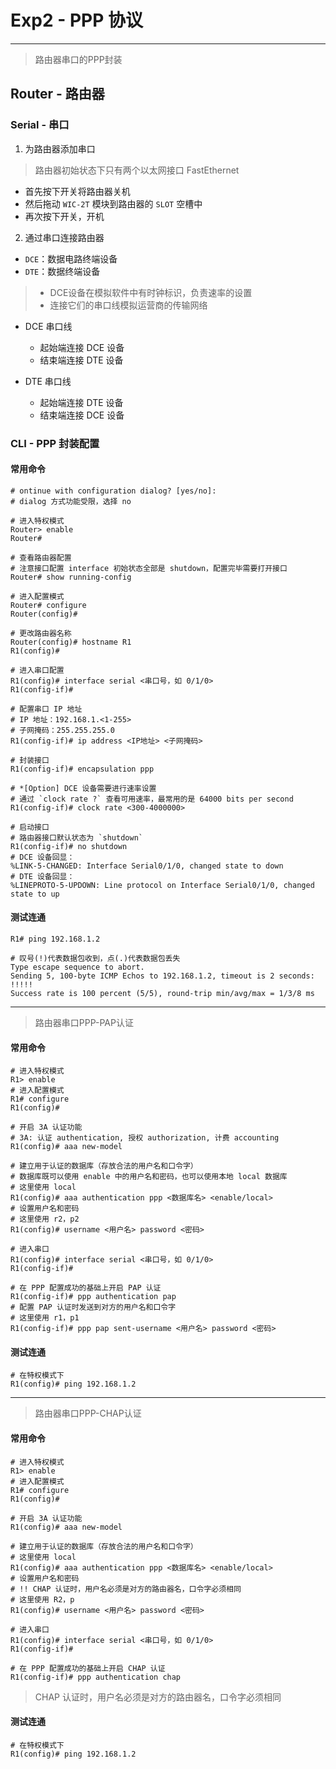 # Exp2 - PPP 协议

---

> 路由器串口的PPP封装

## Router - 路由器

### Serial - 串口

1. 为路由器添加串口

> 路由器初始状态下只有两个以太网接口 FastEthernet

- 首先按下开关将路由器关机
- 然后拖动 `WIC-2T` 模块到路由器的 `SLOT` 空槽中
- 再次按下开关，开机

2. 通过串口连接路由器

- `DCE`：数据电路终端设备
- `DTE`：数据终端设备
> - DCE设备在模拟软件中有时钟标识，负责速率的设置
> - 连接它们的串口线模拟运营商的传输网络

- DCE 串口线
  - 起始端连接 DCE 设备
  - 结束端连接 DTE 设备

- DTE 串口线
  - 起始端连接 DTE 设备
  - 结束端连接 DCE 设备

### CLI - PPP 封装配置

#### 常用命令

```shell
# ontinue with configuration dialog? [yes/no]: 
# dialog 方式功能受限，选择 no

# 进入特权模式
Router> enable
Router#

# 查看路由器配置
# 注意接口配置 interface 初始状态全部是 shutdown，配置完毕需要打开接口
Router# show running-config

# 进入配置模式
Router# configure
Router(config)#

# 更改路由器名称
Router(config)# hostname R1
R1(config)#

# 进入串口配置
R1(config)# interface serial <串口号，如 0/1/0>
R1(config-if)#

# 配置串口 IP 地址
# IP 地址：192.168.1.<1-255>
# 子网掩码：255.255.255.0
R1(config-if)# ip address <IP地址> <子网掩码>

# 封装接口
R1(config-if)# encapsulation ppp

# *[Option] DCE 设备需要进行速率设置
# 通过 `clock rate ?` 查看可用速率，最常用的是 64000 bits per second
R1(config-if)# clock rate <300-4000000>

# 启动接口
# 路由器接口默认状态为 `shutdown`
R1(config-if)# no shutdown
# DCE 设备回显：
%LINK-5-CHANGED: Interface Serial0/1/0, changed state to down
# DTE 设备回显：
%LINEPROTO-5-UPDOWN: Line protocol on Interface Serial0/1/0, changed state to up
```

#### 测试连通

```shell
R1# ping 192.168.1.2

# 叹号(!)代表数据包收到，点(.)代表数据包丢失
Type escape sequence to abort.
Sending 5, 100-byte ICMP Echos to 192.168.1.2, timeout is 2 seconds:
!!!!!
Success rate is 100 percent (5/5), round-trip min/avg/max = 1/3/8 ms
```

---

> 路由器串口PPP-PAP认证

#### 常用命令

```shell
# 进入特权模式
R1> enable
# 进入配置模式
R1# configure
R1(config)#

# 开启 3A 认证功能
# 3A: 认证 authentication, 授权 authorization, 计费 accounting
R1(config)# aaa new-model

# 建立用于认证的数据库（存放合法的用户名和口令字）
# 数据库既可以使用 enable 中的用户名和密码，也可以使用本地 local 数据库
# 这里使用 local
R1(config)# aaa authentication ppp <数据库名> <enable/local>
# 设置用户名和密码
# 这里使用 r2，p2
R1(config)# username <用户名> password <密码>

# 进入串口
R1(config)# interface serial <串口号，如 0/1/0>
R1(config-if)#

# 在 PPP 配置成功的基础上开启 PAP 认证
R1(config-if)# ppp authentication pap
# 配置 PAP 认证时发送到对方的用户名和口令字
# 这里使用 r1，p1
R1(config-if)# ppp pap sent-username <用户名> password <密码>
```

#### 测试连通

```shell
# 在特权模式下
R1(config)# ping 192.168.1.2
```

---

> 路由器串口PPP-CHAP认证

#### 常用命令
```shell
# 进入特权模式
R1> enable
# 进入配置模式
R1# configure
R1(config)#

# 开启 3A 认证功能
R1(config)# aaa new-model

# 建立用于认证的数据库（存放合法的用户名和口令字）
# 这里使用 local
R1(config)# aaa authentication ppp <数据库名> <enable/local>
# 设置用户名和密码
# !! CHAP 认证时，用户名必须是对方的路由器名，口令字必须相同
# 这里使用 R2，p
R1(config)# username <用户名> password <密码>

# 进入串口
R1(config)# interface serial <串口号，如 0/1/0>
R1(config-if)#

# 在 PPP 配置成功的基础上开启 CHAP 认证
R1(config-if)# ppp authentication chap
```
> CHAP 认证时，用户名必须是对方的路由器名，口令字必须相同

#### 测试连通

```shell
# 在特权模式下
R1(config)# ping 192.168.1.2
```

